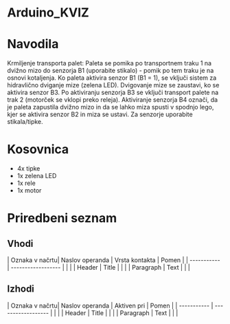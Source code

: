 # Arduino_KVIZ

# Navodila
Krmiljenje transporta palet: Paleta se pomika po transportnem traku 1 na dvižno mizo do senzorja B1 (uporabite stikalo) - pomik po tem traku je na osnovi kotaljenja. Ko paleta aktivira senzor B1 (B1 = 1), se vključi sistem za hidravlično dviganje mize (zelena LED). Dvigovanje mize se zaustavi, ko se aktivira senzor B3. Po aktiviranju senzorja B3 se vključi transport palete na trak 2 (motorček se vklopi preko releja). Aktiviranje senzorja B4 označi, da je paleta zapustila dvižno mizo in da se lahko miza spusti v spodnjo lego, kjer se aktivira senzor B2 in miza se ustavi. Za senzorje uporabite stikala/tipke.

# Kosovnica
- 4x tipke
- 1x zelena LED
- 1x rele
- 1x motor

# Priredbeni seznam
## Vhodi
| Oznaka v načrtu| Naslov operanda | Vrsta kontakta | Pomen |
| ----------- | ------------------ |                |       |
| Header      | Title              |                |       |
| Paragraph   | Text               |                |       |

## Izhodi
| Oznaka v načrtu| Naslov operanda | Aktiven pri | Pomen |
| ----------- | ------------------ |             |       |
| Header      | Title              |             |       |
| Paragraph   | Text               |             |       |
